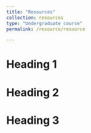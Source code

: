 ```yaml
---
title: "Resources"
collection: resources
type: "Undergraduate course"
permalink: /resource/resource

---
```




Heading 1
======

Heading 2
======

Heading 3
======
